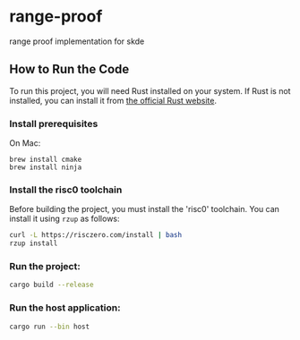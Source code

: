 # range-proof
range proof implementation for skde

## How to Run the Code
To run this project, you will need Rust installed on your system. If Rust is not installed, you can install it from [the official Rust website](https://rust-lang.org).

### Install prerequisites
On Mac:
```
brew install cmake
brew install ninja
```

### Install the risc0 toolchain
Before building the project, you must install the 'risc0' toolchain. You can install it using `rzup` as follows:
   ```bash
   curl -L https://risczero.com/install | bash
   rzup install
   ```
   
### Run the project:
   ```bash
   cargo build --release
   ```

### Run the host application:
   ```bash
   cargo run --bin host 
   ```

